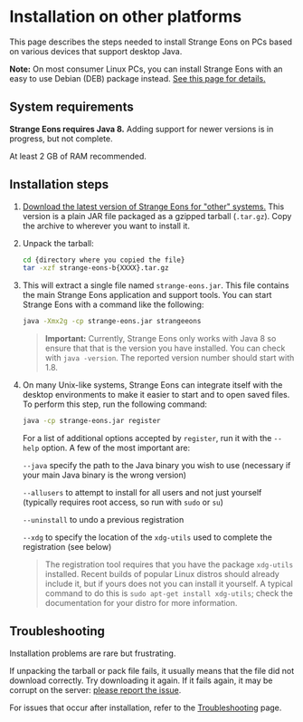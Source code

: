 # Installation on other platforms

This page describes the steps needed to install Strange Eons on PCs based on various devices that support desktop Java.

**Note:** On most consumer Linux PCs, you can install Strange Eons with an easy to use Debian (DEB) package instead. [See this page for details.](um-install-linux.md)

## System requirements

**Strange Eons requires Java 8.** Adding support for newer versions is in progress, but not complete.

At least 2 GB of RAM recommended.

<!--

> Supporting Java 9+ is in progress. To run Strange Eons under Java 9+, you must include an argument naming the `.jar` file an "agent". For example:
>
> ```bash
> java -Xmx2g -javaagent:./strange-eons.jar -cp ./strange-eons.jar strangeeons
> ```

-->

## Installation steps

1. [Download the latest version of Strange Eons for "other" systems.](http://cgjennings.ca/eons/download/update.html?platform=other) This version is a plain JAR file packaged as a gzipped tarball (`.tar.gz`). Copy the archive to wherever you want to install it.

2. Unpack the tarball:

   ```bash
   cd {directory where you copied the file}
   tar -xzf strange-eons-b{XXXX}.tar.gz
   ```

3. This will extract a single file named `strange-eons.jar`. This file contains the main Strange Eons application and support tools. You can start Strange Eons with a command like the following:

   ```bash
   java -Xmx2g -cp strange-eons.jar strangeeons
   ```
   
   > **Important:** Currently, Strange Eons only works with Java 8 so ensure that that is the version you have installed. You can check with `java -version`. The reported version number should start with 1.8.
   
4. On many Unix-like systems, Strange Eons can integrate itself with the desktop environments to make it easier to start and to open saved files. To perform this step, run the following command:

   ```bash
   java -cp strange-eons.jar register
   ```

   For a list of additional options accepted by `register`, run it with the `--help` option. A few of the most important are:

   `--java` specify the path to the Java binary you wish to use (necessary if your main Java binary is the wrong version)

   `--allusers` to attempt to install for all users and not just yourself (typically requires root access, so run with `sudo` or `su`)

   `--uninstall` to undo a previous registration

   `--xdg` to specify the location of the `xdg-utils` used to complete the registration (see below)
   
   >The registration tool requires that you have the package `xdg-utils` installed. Recent builds of popular Linux distros should already include it, but if yours does not you can install it yourself. A typical command to do this is `sudo apt-get install xdg-utils`; check the documentation for your distro for more information.

## Troubleshooting

Installation problems are rare but frustrating.

If unpacking the tarball or pack file fails, it usually means that the file did not download correctly. Try downloading it again. If it fails again, it may be corrupt on the server: [please report the issue](https://cgjennings.ca/contact.html).

For issues that occur after installation, refer to the [Troubleshooting](um-install-troubleshooting.md) page.
